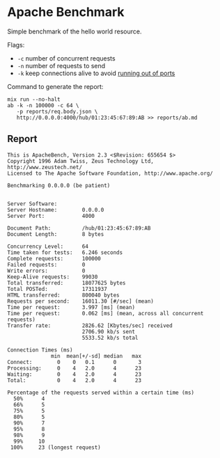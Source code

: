 # Apache Benchmark

Simple benchmark of the hello world resource.

Flags:

* `-c` number of concurrent requests
* `-n` number of requests to send
* `-k` keep connections alive to avoid [running out of ports](http://stackoverflow.com/a/1217100)

Command to generate the report:

    mix run --no-halt
    ab -k -n 100000 -c 64 \
       -p reports/req.body.json \
       http://0.0.0.0:4000/hub/01:23:45:67:89:AB >> reports/ab.md

## Report

```
This is ApacheBench, Version 2.3 <$Revision: 655654 $>
Copyright 1996 Adam Twiss, Zeus Technology Ltd, http://www.zeustech.net/
Licensed to The Apache Software Foundation, http://www.apache.org/

Benchmarking 0.0.0.0 (be patient)


Server Software:
Server Hostname:        0.0.0.0
Server Port:            4000

Document Path:          /hub/01:23:45:67:89:AB
Document Length:        8 bytes

Concurrency Level:      64
Time taken for tests:   6.246 seconds
Complete requests:      100000
Failed requests:        0
Write errors:           0
Keep-Alive requests:    99030
Total transferred:      18077625 bytes
Total POSTed:           17311937
HTML transferred:       800040 bytes
Requests per second:    16011.30 [#/sec] (mean)
Time per request:       3.997 [ms] (mean)
Time per request:       0.062 [ms] (mean, across all concurrent requests)
Transfer rate:          2826.62 [Kbytes/sec] received
                        2706.90 kb/s sent
                        5533.52 kb/s total

Connection Times (ms)
              min  mean[+/-sd] median   max
Connect:        0    0   0.1      0       3
Processing:     0    4   2.0      4      23
Waiting:        0    4   2.0      4      23
Total:          0    4   2.0      4      23

Percentage of the requests served within a certain time (ms)
  50%      4
  66%      5
  75%      5
  80%      5
  90%      7
  95%      8
  98%      9
  99%     10
 100%     23 (longest request)
```